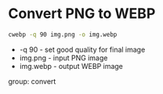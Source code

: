 # Convert PNG to WEBP

```bash
cwebp -q 90 img.png -o img.webp
```

- -q 90 - set good quality for final image
- img.png - input PNG image
- img.webp - output WEBP image

group: convert
